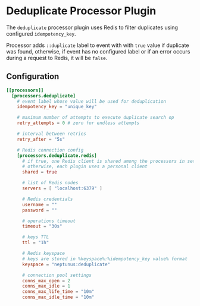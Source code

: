 # Deduplicate Processor Plugin

The `deduplicate` processor plugin uses Redis to filter duplicates using configured `idempotency_key`. 

Processor adds `::duplicate` label to event with with `true` value if duplicate was found, otherwise, if event has no configured label or if an error occurs during a request to Redis, it will be `false`.

## Configuration
```toml
[[processors]]
  [processors.deduplicate]
    # event label whose value will be used for deduplication
    idempotency_key = "unique_key"

    # maximum number of attempts to execute duplicate search op
    retry_attempts = 0 # zero for endless attempts

    # interval between retries
    retry_after = "5s"

    # Redis connection config
    [processors.deduplicate.redis]
      # if true, one Redis client is shared among the processors in set
      # otherwise, each plugin uses a personal client
      shared = true

      # list of Redis nodes
      servers = [ "localhost:6379" ]

      # Redis credentials
      username = ""
      password = ""

      # operations timeout
      timeout = "30s"

      # keys TTL
      ttl = "1h"      

      # Redis keyspace
      # keys are stored in %keyspace%:%idempotency_key value% format
      keyspace = "neptunus:deduplicate"

      # connection pool settings
      conns_max_open = 2
      conns_max_idle = 1
      conns_max_life_time = "10m"
      conns_max_idle_time = "10m"
```
